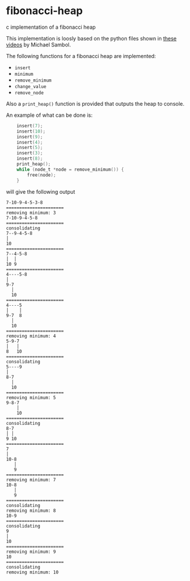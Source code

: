 # fibonacci-heap
c implementation of a fibonacci heap

This implementation is loosly based on the python files shown in [these videos](https://www.youtube.com/watch?v=0vsX3ZQFREM&list=PL9xmBV_5YoZNkwWDXcSiZjMgacw2P0U2j&index=1) by Michael Sambol.


The following functions for a fibonacci heap are implemented:

*  `insert`
*  `minimum`
*  `remove_minimum`
*  `change_value`
*  `remove_node`

Also a `print_heap()` function is provided that outputs the heap to console.

An example of what can be done is:

```c
    insert(7);
    insert(10);
    insert(9);
    insert(4);
    insert(5);
    insert(3);
    insert(8);
    print_heap();
    while (node_t *node = remove_minimum()) {
        free(node);
    }
```
will give the following output

```text
7-10-9-4-5-3-8
======================
removing minimum: 3
7-10-9-4-5-8
======================
consolidating
7--9-4-5-8
│
10
======================
7--4-5-8
│  │
10 9
======================
4----5-8
│
9-7
  │
  10
======================
4----5
│    │
9-7  8
  │
  10
======================
removing minimum: 4
5-9-7
│   │
8   10
======================
consolidating
5----9
│
8-7
  │
  10
======================
removing minimum: 5
9-8-7
    │
    10
======================
consolidating
8-7
│ │
9 10
======================
7
│
10-8
   │
   9
======================
removing minimum: 7
10-8
   │
   9
======================
consolidating
removing minimum: 8
10-9
======================
consolidating
9
│
10
======================
removing minimum: 9
10
======================
consolidating
removing minimum: 10
```
